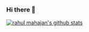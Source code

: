 ### Hi there 👋

<!--
**rahul1237/rahul1237** is a ✨ _special_ ✨ repository because its `README.md` (this file) appears on your GitHub profile.

Here are some ideas to get you started:

- 🔭 I’m currently working on ...
- 🌱 I’m currently learning ...
- 👯 I’m looking to collaborate on ...
- 🤔 I’m looking for help with ...
- 💬 Ask me about ...
- 📫 How to reach me: ...
- 😄 Pronouns: ...
- ⚡ Fun fact: ...
-->

[![rahul mahajan's github stats](https://github-readme-stats.vercel.app/api?username=rahul1237)](https://github.com/rahul1237/github-readme-stats)
